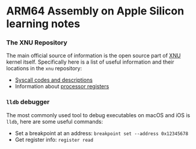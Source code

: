 # ARM64 Assembly on Apple Silicon learning notes

### The XNU Repository
The main official source of information is the open source part of [XNU](https://github.com/apple-oss-distributions/xnu/tree/main) kernel itself. Specifically here is a list of useful information and their locations in the `xnu` repository:
- [ Syscall codes and descriptions ](https://github.com/apple-oss-distributions/xnu/blob/main/bsd/kern/syscalls.master)
- Information about [ processor registers ](https://github.com/apple-oss-distributions/xnu/blob/main/osfmk/arm64/proc_reg.h)

### `lldb` debugger
The most commonly used tool to debug executables on macOS and iOS is `lldb`, here are some useful commands:
- Set a breakpoint at an address: `breakpoint set --address 0x12345678`
- Get register info: `register read`
